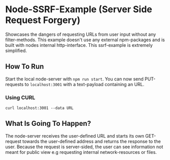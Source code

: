 # Node-SSRF-Example (Server Side Request Forgery)
Showcases the dangers of requesting URLs from user input without any filter-methods.
This example doesn't use any external npm-packages and is built with nodes internal http-interface. This ssrf-example is extremely simplified.

## How To Run
Start the local node-server with <code>npm run start</code>. You can now send PUT-requests to <code>localhost:3001</code> with a text-payload containing an URL.

### Using CURL
<code>curl localhost:3001 --data URL</code>

## What Is Going To Happen?
The node-server receives the user-defined URL and starts its own GET-request towards the user-defined address and returns the response to the user.
Because the request is server-sided, the user can see information not meant for public view e.g requesting internal network-resources or files.
